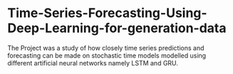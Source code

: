 # Time-Series-Forecasting-Using-Deep-Learning-for-generation-data
The Project was a study of how closely time series predictions and forecasting can be made on stochastic time models modelled using different artificial neural networks namely LSTM and GRU.
